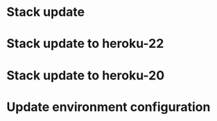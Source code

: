# Stack update
# Stack update to heroku-22
# Stack update to heroku-20
# Update environment configuration
